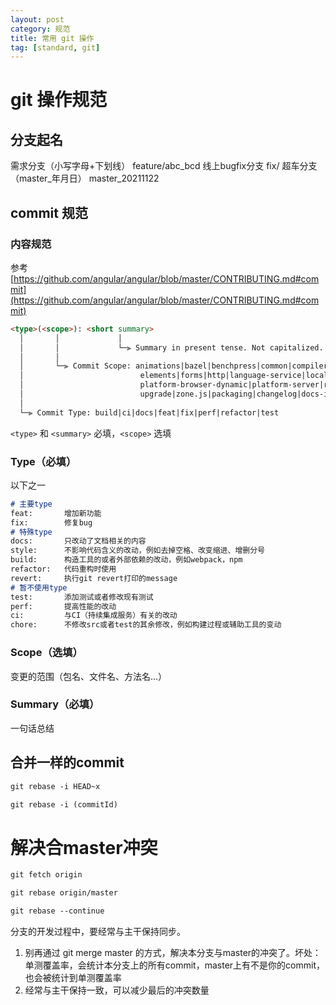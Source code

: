 ```yaml
---
layout: post
category: 规范
title: 常用 git 操作
tag: [standard, git]
---
```

# git 操作规范

## 分支起名

需求分支（小写字母+下划线）           feature/abc_bcd
线上bugfix分支   fix/
超车分支（master_年月日）              master_20211122

## commit 规范

### 内容规范

参考  [https://github.com/angular/angular/blob/master/CONTRIBUTING.md#commit](https://github.com/angular/angular/blob/master/CONTRIBUTING.md#commit)

```markdown
<type>(<scope>): <short summary>
  │       │             │
  │       │             └─⫸ Summary in present tense. Not capitalized. No period at the end.
  │       │
  │       └─⫸ Commit Scope: animations|bazel|benchpress|common|compiler|compiler-cli|core|
  │                          elements|forms|http|language-service|localize|platform-browser|
  │                          platform-browser-dynamic|platform-server|router|service-worker|
  │                          upgrade|zone.js|packaging|changelog|docs-infra|migrations|ngcc|ve
  │
  └─⫸ Commit Type: build|ci|docs|feat|fix|perf|refactor|test
```

`<type>` 和 `<summary>` 必填，`<scope>` 选填

### Type（必填）

以下之一

```markdown
# 主要type
feat:       增加新功能
fix:        修复bug
# 特殊type
docs:       只改动了文档相关的内容
style:      不影响代码含义的改动，例如去掉空格、改变缩进、增删分号
build:      构造工具的或者外部依赖的改动，例如webpack，npm
refactor:   代码重构时使用
revert:     执行git revert打印的message
# 暂不使用type
test:       添加测试或者修改现有测试
perf:       提高性能的改动
ci:         与CI（持续集成服务）有关的改动
chore:      不修改src或者test的其余修改，例如构建过程或辅助工具的变动
```

### Scope（选填）

变更的范围（包名、文件名、方法名...）

### Summary（必填）

一句话总结

## 合并一样的commit

```markdown
git rebase -i HEAD~x

git rebase -i (commitId)
```

# 解决合master冲突

```markdown
git fetch origin

git rebase origin/master

git rebase --continue
```

分支的开发过程中，要经常与主干保持同步。

1. 别再通过 git merge master 的方式，解决本分支与master的冲突了。坏处：单测覆盖率，会统计本分支上的所有commit，master上有不是你的commit，也会被统计到单测覆盖率
1. 经常与主干保持一致，可以减少最后的冲突数量



